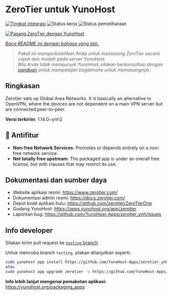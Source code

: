 <!--
N.B.: README ini dibuat secara otomatis oleh <https://github.com/YunoHost/apps/tree/master/tools/readme_generator>
Ini TIDAK boleh diedit dengan tangan.
-->

# ZeroTier untuk YunoHost

[![Tingkat integrasi](https://dash.yunohost.org/integration/zerotier.svg)](https://ci-apps.yunohost.org/ci/apps/zerotier/) ![Status kerja](https://ci-apps.yunohost.org/ci/badges/zerotier.status.svg) ![Status pemeliharaan](https://ci-apps.yunohost.org/ci/badges/zerotier.maintain.svg)

[![Pasang ZeroTier dengan YunoHost](https://install-app.yunohost.org/install-with-yunohost.svg)](https://install-app.yunohost.org/?app=zerotier)

*[Baca README ini dengan bahasa yang lain.](./ALL_README.md)*

> *Paket ini memperbolehkan Anda untuk memasang ZeroTier secara cepat dan mudah pada server YunoHost.*  
> *Bila Anda tidak mempunyai YunoHost, silakan berkonsultasi dengan [panduan](https://yunohost.org/install) untuk mempelajari bagaimana untuk memasangnya.*

## Ringkasan

Zerotier sets up Global Area Networks.
It is basically an alternative to OpenVPN, where the devices are not dependent on a main VPN server but are connected peer-to-peer.


**Versi terkirim:** 1.14.0~ynh2
## :red_circle: Antifitur

- **Non-free Network Services**: Promotes or depends entirely on a non-free network service.
- **Not totally free upstream**: The packaged app is under an overall free license, but with clauses that may restrict its use.

## Dokumentasi dan sumber daya

- Website aplikasi resmi: <https://www.zerotier.com/>
- Dokumentasi admin resmi: <https://docs.zerotier.com/>
- Depot kode aplikasi hulu: <https://github.com/zerotier/ZeroTierOne>
- Gudang YunoHost: <https://apps.yunohost.org/app/zerotier>
- Laporkan bug: <https://github.com/YunoHost-Apps/zerotier_ynh/issues>

## Info developer

Silakan kirim pull request ke [`testing` branch](https://github.com/YunoHost-Apps/zerotier_ynh/tree/testing).

Untuk mencoba branch `testing`, silakan dilanjutkan seperti:

```bash
sudo yunohost app install https://github.com/YunoHost-Apps/zerotier_ynh/tree/testing --debug
atau
sudo yunohost app upgrade zerotier -u https://github.com/YunoHost-Apps/zerotier_ynh/tree/testing --debug
```

**Info lebih lanjut mengenai pemaketan aplikasi:** <https://yunohost.org/packaging_apps>
